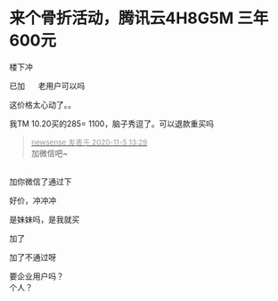 # 来个骨折活动，腾讯云4H8G5M 三年 600元


楼下冲

已加&nbsp; &nbsp;&nbsp; &nbsp;老用户可以吗

这价格太心动了。。

我TM 10.20买的285= 1100，脑子秀逗了。可以退款重买吗

<div class="quote"><blockquote><font size="2"><a href="https://www.hostloc.com/forum.php?mod=redirect&amp;goto=findpost&amp;pid=9406306&amp;ptid=762760" target="_blank"><font color="#999999">newsense 发表于 2020-11-5 13:29</font></a></font><br />
加微信吧~</blockquote></div><br />
加你微信了通过下

好价，冲冲冲<img id="aimg_WHRRD" onclick="zoom(this, this.src, 0, 0, 0)" class="zoom" src="https://cdn.jsdelivr.net/gh/hishis/forum-master/public/images/patch.gif" onmouseover="img_onmouseoverfunc(this)" onload="thumbImg(this)" border="0" alt="" />

是妹妹吗，是我就买

加了

加了不通过呀

要企业用户吗？<br />
个人？
